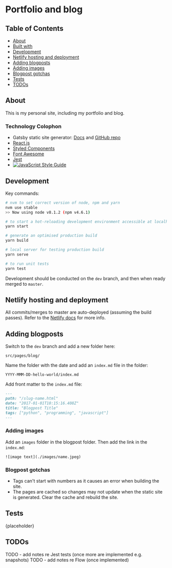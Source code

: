 # Portfolio and blog

## Table of Contents

- [About](#about)
- [Built with](#built-with)
- [Development](#development)
- [Netlify hosting and deployment](#netlify-hosting-and-deployment)
- [Adding blogposts](#adding-blogposts)
- [Adding images](#adding-images)
- [Blogpost gotchas](#blogpost-gotchas)
- [Tests](#tests)
- [TODOs](#todos)

## About

This is my personal site, including my portfolio and blog. 

### Technology Colophon

- Gatsby static site generator: [Docs](https://www.gatsbyjs.org/) and [GitHub repo](https://github.com/gatsbyjs/gatsby)
- [React.js](https://facebook.github.io/react/)
- [Styled Components](https://www.styled-components.com/docs)
- [Font Awesome](https://fontawesome.com/)
- [Jest](https://facebook.github.io/jest/)
- [![JavaScript Style Guide](https://img.shields.io/badge/code_style-standard-brightgreen.svg)](https://standardjs.com)

## Development

Key commands:

```bash
# nvm to set correct version of node, npm and yarn
nvm use stable
>> Now using node v8.1.2 (npm v4.6.1)

# to start a hot-reloading development environment accessible at localhost:8000
yarn start

# generate an optimised production build
yarn build

# local server for testing production build
yarn serve

# to run unit tests
yarn test
```

Development should be conducted on the `dev` branch, and then when ready merged to `master`.

## Netlify hosting and deployment

All commits/merges to master are auto-deployed (assuming the build passes). Refer to the [Netlify docs](https://www.netlify.com/docs/) for more info.

## Adding blogposts

Switch to the `dev` branch and add a new folder here:

`src/pages/blog/`

Name the folder with the date and add an `index.md` file in the folder:

`YYYY-MMM-DD-hello-world/index.md`

Add front matter to the `index.md` file:

```md
---
path: "/slug-name.html"
date: "2017-01-01T10:15:16.408Z"
title: "Blogpost Title"
tags: ["python", "programming", "javascript"]
---
```

### Adding images
Add an `images` folder in the blogpost folder.  Then add the link in the `index.md`: 

`![image text](./images/name.jpeg)`

### Blogpost gotchas 

- Tags can't start with numbers as it causes an error when building the site.
- The pages are cached so changes may not update when the static site is generated. Clear the cache and rebuild the site. 

## Tests
{placeholder}

## TODOs
TODO - add notes re Jest tests (once more are implemented e.g. snapshots)
TODO - add notes re Flow (once implemented)
